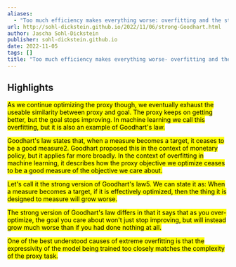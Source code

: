 ```yaml
---
aliases:
  - "Too much efficiency makes everything worse: overfitting and the strong version of Goodhart’s law"
url: http://sohl-dickstein.github.io/2022/11/06/strong-Goodhart.html
author: Jascha Sohl-Dickstein
publisher: sohl-dickstein.github.io
date: 2022-11-05
tags: []
title: "Too much efficiency makes everything worse- overfitting and the strong version of Goodhart’s law"
---
```


## Highlights
<mark>As we continue optimizing the proxy though, we eventually exhaust the useable similarity between proxy and goal. The proxy keeps on getting better, but the goal stops improving. In machine learning we call this overfitting, but it is also an example of Goodhart's law.</mark>

<mark>Goodhart's law states that, when a measure becomes a target, it ceases to be a good measure2. Goodhart proposed this in the context of monetary policy, but it applies far more broadly. In the context of overfitting in machine learning, it describes how the proxy objective we optimize ceases to be a good measure of the objective we care about.</mark>

<mark>Let's call it the strong version of Goodhart's law5. We can state it as: When a measure becomes a target, if it is effectively optimized, then the thing it is designed to measure will grow worse.</mark>

<mark>The strong version of Goodhart's law differs in that it says that as you over-optimize, the goal you care about won't just stop improving, but will instead grow much worse than if you had done nothing at all.</mark>

<mark>One of the best understood causes of extreme overfitting is that the expressivity of the model being trained too closely matches the complexity of the proxy task.</mark>